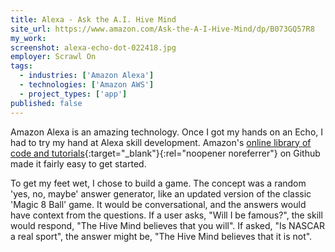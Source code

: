 ```yaml
---
title: Alexa - Ask the A.I. Hive Mind
site_url: https://www.amazon.com/Ask-the-A-I-Hive-Mind/dp/B073GQ57R8
my_work:
screenshot: alexa-echo-dot-022418.jpg
employer: Scrawl On
tags:
  - industries: ['Amazon Alexa']
  - technologies: ['Amazon AWS']
  - project_types: ['app']
published: false
---
```


Amazon Alexa is an amazing technology. Once I got my hands on an Echo, I had to
try my hand at Alexa skill development. Amazon's
[online library of code and tutorials][1]{:target="\_blank"}{:rel="noopener noreferrer"}
on Github  made it fairly easy to get started.

To get my feet wet, I chose to build a game. The concept was a random
'yes, no, maybe' answer generator, like an updated version of the classic
'Magic 8 Ball' game. It would be conversational, and the answers would have
context from the questions. If a user asks, "Will I be famous?",
the skill would respond, "The Hive Mind believes that you will".
If asked, "Is NASCAR a real sport", the answer might be,
"The Hive Mind believes that it is not".

[1]: https://github.com/alexa

